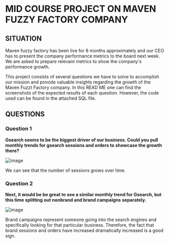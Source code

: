 # MID COURSE PROJECT ON MAVEN FUZZY FACTORY COMPANY

## SITUATION
Maven fuzzy factory has been live for 8 months approximately and our CEO has to present the company performance metrics to the board next week. 
We are asked to prepare relevant metrics to show the company's performance growth. 

This project consists of several questions we have to solve to accomplish our mission and provide valuable insights regarding the growth of the Maven Fuzzt Factory company. In this READ ME one can find the screenshots of the expected results of each question. However, the code used can be found in the attached SQL file. 

## QUESTIONS

### Question 1
**Gsearch seems to be the biggest driver of our business. Could you pull monthly trends for gsearch sessions and orders to showcase the growth there?**

![image](https://github.com/IhonaMaria/Maven-fuzzy-factory-mid-project/assets/119692820/c0c83ec9-9ea2-49d2-8f06-243fd2338776)

We can see that the number of sessions grows over time. 

### Question 2
**Next, it would be be great to see a similar monthly trend for Gsearch, but this time splitting out nonbrand and brand campaigns separately.**

![image](https://github.com/IhonaMaria/Maven-fuzzy-factory-mid-project/assets/119692820/26088504-21b8-4093-be44-affd13fb58fa)

Brand campaigns represent someone going into the search engines and specifically looking for that particular business. Therefore, the fact that brand sessions and orders have increased
dramatically increased is a good sign. 
